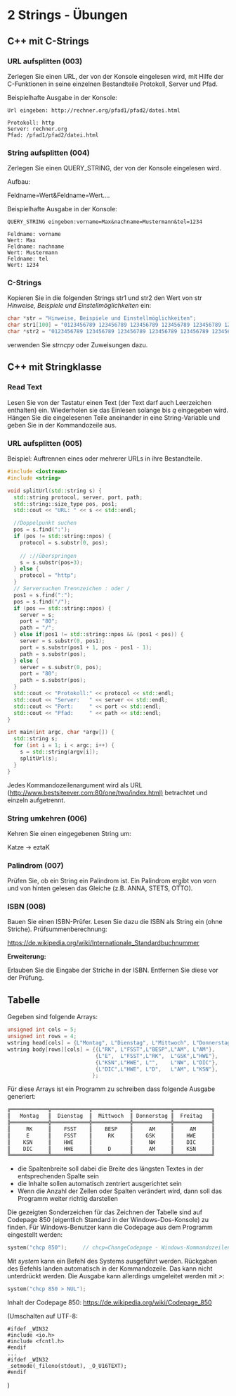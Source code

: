 # 2 Strings - Übungen

## C++ mit C-Strings

### URL aufsplitten (003)

Zerlegen Sie einen URL, der von der Konsole eingelesen wird, mit Hilfe der C-Funktionen in seine einzelnen Bestandteile Protokoll, Server und Pfad.

Beispielhafte Ausgabe in der Konsole:

```
Url eingeben: http://rechner.org/pfad1/pfad2/datei.html

Protokoll: http
Server: rechner.org
Pfad: /pfad1/pfad2/datei.html
```

### String aufsplitten (004)

Zerlegen Sie einen QUERY_STRING, der von der Konsole eingelesen wird.

Aufbau:

Feldname=Wert&Feldname=Wert….

Beispielhafte Ausgabe in der Konsole:

```
QUERY_STRING eingeben:vorname=Max&nachname=Mustermann&tel=1234

Feldname: vorname
Wert: Max
Feldname: nachname
Wert: Mustermann
Feldname: tel
Wert: 1234
```

### C-Strings

Kopieren Sie in die folgenden Strings str1 und str2 den Wert von str *Hinweise, Beispiele und Einstellmöglichkeiten* ein:

```c++
char *str = "Hinweise, Beispiele und Einstellmöglichkeiten";
char str1[100] = "0123456789 123456789 123456789 123456789 123456789 123456789 ";
char *str2 = "0123456789 123456789 123456789 123456789 123456789 123456789 ";
```

verwenden Sie *strncpy* oder Zuweisungen dazu.

## C++ mit Stringklasse

### Read Text

Lesen Sie von der Tastatur einen Text (der Text darf auch Leerzeichen enthalten) ein. Wiederholen sie das Einlesen solange bis *q* eingegeben wird. Hängen Sie die eingelesenen Teile aneinander in eine String-Variable und geben Sie in der Kommandozeile aus.

### URL aufsplitten (005)

Beispiel: Auftrennen eines oder mehrerer URLs in ihre Bestandteile.

```c++
#include <iostream>
#include <string>

void splitUrl(std::string s) {
  std::string protocol, server, port, path;
  std::string::size_type pos, pos1;
  std::cout << "URL: " << s << std::endl;

  //Doppelpunkt suchen
  pos = s.find(":");
  if (pos != std::string::npos) {
    protocol = s.substr(0, pos);
  
    // ://überspringen
    s = s.substr(pos+3);
  } else {
    protocol = "http";
  }
  // Serversuchen Trennzeichen : oder /
  pos1 = s.find(":");
  pos = s.find("/");
  if (pos == std::string::npos) {
    server = s;
    port = "80";
    path = "/";
  } else if(pos1 != std::string::npos && (pos1 < pos)) {
    server = s.substr(0, pos1);
    port = s.substr(pos1 + 1, pos - pos1 - 1);
    path = s.substr(pos);
  } else {
    server = s.substr(0, pos);
    port = "80";
    path = s.substr(pos);
  }
  std::cout << "Protokoll:" << protocol << std::endl;
  std::cout << "Server:   " << server << std::endl;
  std::cout << "Port:     " << port << std::endl;
  std::cout << "Pfad:     " << path << std::endl;
}

int main(int argc, char *argv[]) {
  std::string s;
  for (int i = 1; i < argc; i++) {
    s = std::string(argv[i]);
    splitUrl(s);
  }
}
```

Jedes Kommandozeilenargument wird als URL (<http://www.bestsiteever.com:80/one/two/index.html)> betrachtet und einzeln aufgetrennt.

### String umkehren (006)

Kehren Sie einen eingegebenen String um:

Katze → eztaK

### Palindrom (007)

Prüfen Sie, ob ein String ein Palindrom ist. Ein Palindrom ergibt von vorn und von hinten gelesen das Gleiche (z.B. ANNA, STETS, OTTO).

### ISBN (008)

Bauen Sie einen ISBN-Prüfer. Lesen Sie dazu die ISBN als String ein (ohne Striche). Prüfsummenberechnung: 

<https://de.wikipedia.org/wiki/Internationale_Standardbuchnummer>

**Erweiterung:**

Erlauben Sie die Eingabe der Striche in der ISBN. Entfernen Sie diese vor der Prüfung.

## Tabelle

Gegeben sind folgende Arrays:

```c++
unsigned int cols = 5;
unsigned int rows = 4;
wstring head[cols] = {L"Montag", L"Dienstag", L"Mittwoch", L"Donnerstag", L"Freitag"};
wstring body[rows][cols] = {{L"RK", L"FSST",L"BESP",L"AM", L"AM"},
                            {L"E",  L"FSST",L"RK",  L"GSK",L"HWE"},
                            {L"KSN",L"HWE", L"",    L"NW", L"DIC"},
                            {L"DIC",L"HWE", L"D",   L"AM", L"KSN"},
                           };
```

Für diese Arrays ist ein Programm zu schreiben dass folgende Ausgabe generiert:

```c++
╔════════════╦════════════╦════════════╦════════════╦════════════╗
║   Montag   ║  Dienstag  ║  Mittwoch  ║ Donnerstag ║  Freitag   ║
╠════════════╬════════════╬════════════╬════════════╬════════════╣
║     RK     ║    FSST    ║    BESP    ║     AM     ║     AM     ║
║     E      ║    FSST    ║     RK     ║    GSK     ║    HWE     ║
║    KSN     ║    HWE     ║            ║     NW     ║    DIC     ║
║    DIC     ║    HWE     ║     D      ║     AM     ║    KSN     ║
╚════════════╩════════════╩════════════╩════════════╩════════════╝
```

- die Spaltenbreite soll dabei die Breite des längsten Textes in der entsprechenden Spalte sein
- die Inhalte sollen automatisch zentriert ausgerichtet sein
- Wenn die Anzahl der Zeilen oder Spalten verändert wird, dann soll das Programm weiter richtig darstellen

Die gezeigten Sonderzeichen für das Zeichnen der Tabelle sind auf Codepage 850 (eigentlich Standard in der Windows-Dos-Konsole) zu finden. Für Windows-Benutzer kann die Codepage aus dem Programm eingestellt werden:

```c++
system("chcp 850"); 	// chcp=ChangeCodepage - Windows-Kommandozeilen-Befehl
```

Mit *system* kann ein Befehl des Systems ausgeführt werden. Rückgaben des Befehls landen automatisch in der Kommandozeile. Das kann nicht unterdrückt werden. Die Ausgabe kann allerdings umgeleitet werden mit *>*:

```c++
system("chcp 850 > NUL");
```

Inhalt der Codepage 850: <https://de.wikipedia.org/wiki/Codepage_850>

(Umschalten auf UTF-8:

```
#ifdef _WIN32 
#include <io.h>
#include <fcntl.h>
#endif
...
#ifdef _WIN32 
_setmode(_fileno(stdout), _O_U16TEXT);  
#endif
```

)